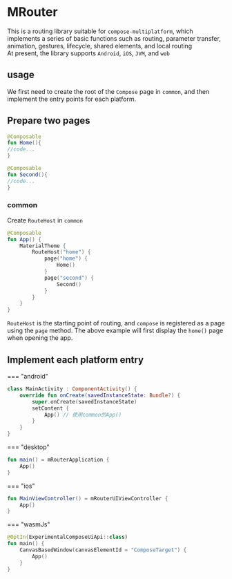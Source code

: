 # MRouter

This is a routing library suitable for `compose-multiplatform`, which implements a series of basic functions such as routing, parameter transfer, animation, gestures, lifecycle, shared elements, and local routing<br>
At present, the library supports `Android`, `iOS`, `JVM`, and `web`

## usage
We first need to create the root of the `Compose` page in `common`, and then implement the entry points for each platform. 

## Prepare two pages
```kotlin
@Composable
fun Home(){
//code...
}

@Composable
fun Second(){
//code...
}
```

### common
Create `RouteHost` in `common`

```kotlin
@Composable
fun App() {
    MaterialTheme {
        RouteHost("home") {
            page("home") {
                Home()
            }
            page("second") {
                Second()
            }
        }
    }
}
```

`RouteHost` is the starting point of routing, and `compose` is registered as a page using the `page` method. The above example will first display the `home()` page when opening the app.

## Implement each platform entry

=== "android"

```kotlin
class MainActivity : ComponentActivity() {
    override fun onCreate(savedInstanceState: Bundle?) {
        super.onCreate(savedInstanceState)
        setContent {
            App() // 使用common的App()
        }
    }
}
```

=== "desktop"

```kotlin
fun main() = mRouterApplication {
    App()
}
```
=== "ios"

```kotlin
fun MainViewController() = mRouterUIViewController {
    App()
}
```
=== "wasmJs"

```kotlin
@OptIn(ExperimentalComposeUiApi::class)
fun main() {
    CanvasBasedWindow(canvasElementId = "ComposeTarget") {
        App()
    }
}
```